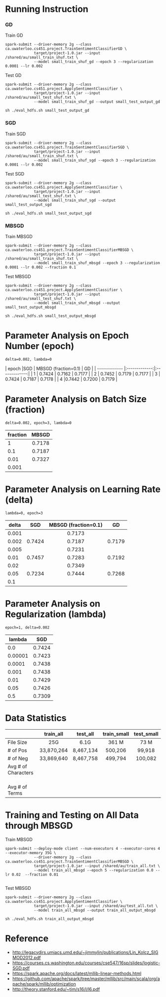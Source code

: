 # Running Instruction

### GD

Train GD
```
spark-submit --driver-memory 2g --class ca.uwaterloo.cs451.project.TrainSentimentClassifierGD \
             target/project-1.0.jar --input /shared/au/small_train_shuf.txt \
             --model small_train_shuf_gd --epoch 3 --regularization 0.0001 --lr 0.002
```
Test GD
```
spark-submit --driver-memory 2g --class ca.uwaterloo.cs451.project.ApplySentimentClassifier \
             target/project-1.0.jar --input /shared/au/small_test_shuf.txt \
             --model small_train_shuf_gd --output small_test_output_gd 

sh ./eval_hdfs.sh small_test_output_gd
 ```
 
### SGD 

Train SGD
```
spark-submit --driver-memory 2g --class ca.uwaterloo.cs451.project.TrainSentimentClassifierSGD \
             target/project-1.0.jar --input /shared/au/small_train_shuf.txt \
             --model small_train_shuf_sgd --epoch 3 --regularization 0.0001 --lr 0.002
```

Test SGD
```
spark-submit --driver-memory 2g --class ca.uwaterloo.cs451.project.ApplySentimentClassifier \
             target/project-1.0.jar --input /shared/au/small_test_shuf.txt \
             --model small_train_shuf_sgd --output small_test_output_sgd 

sh ./eval_hdfs.sh small_test_output_sgd
```
 
 ### MBSGD
 
 Train MBSGD
```
spark-submit --driver-memory 2g --class ca.uwaterloo.cs451.project.TrainSentimentClassifierMBSGD \
             target/project-1.0.jar --input /shared/au/small_train_shuf.txt \
             --model small_train_shuf_mbsgd --epoch 3 --regularization 0.0001 --lr 0.002 --fraction 0.1
```
Test MBSGD
```
spark-submit --driver-memory 2g --class ca.uwaterloo.cs451.project.ApplySentimentClassifier \
             target/project-1.0.jar --input /shared/au/small_test_shuf.txt \
             --model small_train_shuf_mbsgd --output small_test_output_mbsgd 

sh ./eval_hdfs.sh small_test_output_mbsgd
 ```

# Parameter Analysis on Epoch Number (epoch) 
`delta=0.002, lambda=0`

|     epoch   |SGD         | MBSGD  (fraction=0.1)       |  GD         | 
| ------------- |:-------------:|:-------------:|
|   1    | 0.7424 |  0.7162 | 0.7177 | 
|   2    | 0.7452 | 0.7179 | 0.7177 | 
|   3    |  0.7424 | 0.7187 | 0.7178 | 
|   4    |0.7442  | 0.7200 | 0.7179 | 


# Parameter Analysis on Batch Size (fraction) 
`delta=0.002, epoch=3, lambda=0`

|     fraction   | MBSGD         |
| ------------- |:-------------:|
|   1    | 0.7178 | 
|   0.1    | 0.7187 | 
|   0.01    | 0.7327 | 
|   0.001    |  | 


# Parameter Analysis on Learning Rate (delta) 
`lambda=0, epoch=3`

|     delta    | SGD        | MBSGD (fraction=0.1)        | GD      |
| ------------- |:-------------:|:-------------:|:-------------:|
|   0.001    | | 0.7173 |
|   0.002    | 0.7424 | 0.7187 | 0.7179 | 
|   0.005    | | 0.7231 |  |
|   0.01    | 0.7457 | 0.7283 |0.7192 | 
|   0.02    | | 0.7349 |
|   0.05    |0.7234  |  0.7444 | 0.7268 |
|   0.1    |  |   |


# Parameter Analysis on Regularization (lambda)
`epoch=1, delta=0.002`

|     lambda    | SGD     |
| ------------- |:-------------:|
|   0.0    | 0.7424 |
|   0.00001    | 0.7423 | 
|   0.0001    | 0.7438 | 
|   0.001    | 0.7438 |
|   0.01    | 0.7429 |
|   0.05    | 0.7426 |
|   0.5    | 0.7309 |



# Data Statistics

|         | train_all           | test_all  | train_small           | test_small  |
| ------------- |:-------------:|:-----:|:-----:|:-----:|
| File Size      | 25G | 6.1G | 361 M| 73 M|
| \# of Pos       | 33,870,264 | 8,467,134 | 500,206 | 99,918 |
| \# of Neg      | 33,869,640   |   8,467,758 | 499,794 | 100,082 |
| Avg \# of Characters     |  |  | | |
| Avg \# of Terms     |  |  | | |

# Training and Testing on All Data through MBSGD

Train MBSGD
```
spark-submit --deploy-mode client --num-executors 4 --executor-cores 4 --executor-memory 35G \
             --driver-memory 2g --class ca.uwaterloo.cs451.project.TrainSentimentClassifierMBSGD \
             target/project-1.0.jar --input /shared/au/train_all.txt \
             --model train_all_mbsgd --epoch 5 --regularization 0.0 --lr 0.02  --fraction 0.01
             
```
Test MBSGD
```
spark-submit --driver-memory 2g --class ca.uwaterloo.cs451.project.ApplySentimentClassifier \
             target/project-1.0.jar --input /shared/au/test_all.txt \
             --model train_all_mbsgd --output train_all_output_mbsgd 

sh ./eval_hdfs.sh train_all_output_mbsgd
 ```

# Reference

* http://legacydirs.umiacs.umd.edu/~jimmylin/publications/Lin_Kolcz_SIGMOD2012.pdf
* https://courses.cs.washington.edu/courses/cse547/16sp/slides/logistic-SGD.pdf
* https://spark.apache.org/docs/latest/mllib-linear-methods.html
* https://github.com/apache/spark/tree/master/mllib/src/main/scala/org/apache/spark/mllib/optimization
* http://theory.stanford.edu/~tim/s16/l/l6.pdf


